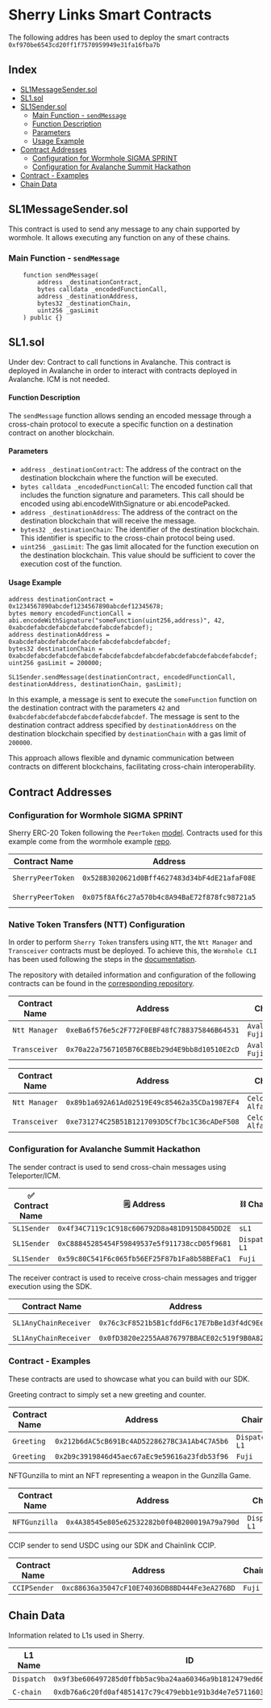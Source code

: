# Sherry Links Smart Contracts 

The following addres has been used to deploy the smart contracts `0xf970be6543cd20ff1f7570959949e31fa16fba7b`

## Index

- [SL1MessageSender.sol](#sl1messagesendersol)
- [SL1.sol](#sl1sol)
- [SL1Sender.sol](#sl1sendersol)
  - [Main Function - `sendMessage`](#main-function---sendmessage)
  - [Function Description](#function-description)
  - [Parameters](#parameters)
  - [Usage Example](#usage-example)
- [Contract Addresses](#contract-addresses)
  - [Configuration for Wormhole SIGMA SPRINT](#configuration-for-wormhole-sigma-sprint)
  - [Configuration for Avalanche Summit Hackathon](#configuration-for-avalanche-summit-hackathon)
- [Contract - Examples](#contract---examples)
- [Chain Data](#chain-data)

## SL1MessageSender.sol

This contract is used to send any message to any chain supported by wormhole. It allows executing any function on any of these chains.

### Main Function - `sendMessage`

```solidity
    function sendMessage(
        address _destinationContract,
        bytes calldata _encodedFunctionCall,
        address _destinationAddress,
        bytes32 _destinationChain,
        uint256 _gasLimit
    ) public {}
```

## SL1.sol

Under dev: Contract to call functions in Avalanche. This contract is deployed in Avalanche in order to interact with contracts deployed in Avalanche. ICM is not needed.



#### Function Description

The `sendMessage` function allows sending an encoded message through a cross-chain protocol to execute a specific function on a destination contract on another blockchain.

#### Parameters

- `address _destinationContract`: The address of the contract on the destination blockchain where the function will be executed.
- `bytes calldata _encodedFunctionCall`: The encoded function call that includes the function signature and parameters. This call should be encoded using abi.encodeWithSignature or abi.encodePacked.
- `address _destinationAddress`: The address of the contract on the destination blockchain that will receive the message.
- `bytes32 _destinationChain`: The identifier of the destination blockchain. This identifier is specific to the cross-chain protocol being used.
- `uint256 _gasLimit`: The gas limit allocated for the function execution on the destination blockchain. This value should be sufficient to cover the execution cost of the function.

#### Usage Example

```solidity
address destinationContract = 0x1234567890abcdef1234567890abcdef12345678;
bytes memory encodedFunctionCall = abi.encodeWithSignature("someFunction(uint256,address)", 42, 0xabcdefabcdefabcdefabcdefabcdefabcdef);
address destinationAddress = 0xabcdefabcdefabcdefabcdefabcdefabcdefabcdef;
bytes32 destinationChain = 0xabcdefabcdefabcdefabcdefabcdefabcdefabcdefabcdefabcdefabcdefabcdef;
uint256 gasLimit = 200000;

SL1Sender.sendMessage(destinationContract, encodedFunctionCall, destinationAddress, destinationChain, gasLimit);
```

In this example, a message is sent to execute the `someFunction` function on the destination contract with the parameters `42` and `0xabcdefabcdefabcdefabcdefabcdefabcdef`. The message is sent to the destination contract address specified by `destinationAddress` on the destination blockchain specified by `destinationChain` with a gas limit of `200000`.

This approach allows flexible and dynamic communication between contracts on different blockchains, facilitating cross-chain interoperability.

## Contract Addresses

### Configuration for Wormhole SIGMA SPRINT

Sherry ERC-20 Token following the `PeerToken` [model](https://github.com/wormhole-foundation/example-ntt-token/blob/main/README.md). Contracts used for this example come from the wormhole example [repo](https://github.com/wormhole-foundation/example-ntt-token/blob/main/README.md).

| Contract Name | Address                                      | Chain  |
|---------------|----------------------------------------------|--------|
| `SherryPeerToken`     | `0x528B3020621d0Bff4627483d34bF4dE21afaF08E`   | `Avalanche Fuji`    |
| `SherryPeerToken`     | `0x075f8Af6c27a570b4c8A94BaE72f878fc98721a5`   | `Celo Alfajores`    | 

### Native Token Transfers (NTT) Configuration

In order to perform `Sherry Token` transfers using `NTT`, the `Ntt Manager` and `Transceiver` contracts must be deployed. To achieve this, the `Wormhole CLI` has been used following the steps in the [documentation](https://wormhole.com/docs/build/contract-integrations/native-token-transfers/deployment-process/deploy-to-evm/#deploy-ntt).

The repository with detailed information and configuration of the following contracts can be found in the [corresponding repository](https://github.com/SherryLabs/sherry-ntt-config).

| Contract Name | Address | Chain | Chain ID |
|---------------|---------|-------|-------------|
| `Ntt Manager`|`0xeBa6f576e5c2F772F0EBF48fC788375846B64531`|`Avalanche Fuji`| 6 |
|`Transceiver`|`0x70a22a7567105B76CB8Eb29d4E9bb8d10510E2cD`|`Avalanche Fuji`| 6 |

| Contract Name | Address | Chain | Chain ID |
|---------------|---------|-------|-------------|
| `Ntt Manager`|`0x89b1a692A61Ad02519E49c85462a35CDa1987EF4`|`Celo Alfajores`| 14 |
|`Transceiver`|`0xe731274C25B51B1217093D5Cf7bc1C36cADeF508`|`Celo Alfajores`| 14 |

### Configuration for Avalanche Summit Hackathon

The sender contract is used to send cross-chain messages using Teleporter/ICM.

| ✅ Contract Name | :spiral_notepad: Address                                      | :chains: Chain  |
|---------------|----------------------------------------------|--------|
| `SL1Sender`     | `0x4f34C7119c1C918c606792D8a481D915D845DD2E`   | `sL1`    |
| `SL1Sender`     | `0xC88845285454F59849537e5f911738ccD05f9681`   | `Dispatch L1`    | 
| `SL1Sender`     | `0x59c80C541F6c065fb56EF25F87b1Fa8b58BEFaC1`   | `Fuji`    |

The receiver contract is used to receive cross-chain messages and trigger execution using the SDK.

| Contract Name | Address                                      | Chain  |
|---------------|----------------------------------------------|--------|
| `SL1AnyChainReceiver`     | `0x76c3cF8521b5B1cfddF6c17E7bBe1d3f4dC9Ee14`   | `Dispatch L1`    | 
| `SL1AnyChainReceiver`     | `0x0fD3820e2255AA876797BBACE02c519f9B0A824f`   | `Fuji`    |

### Contract - Examples

These contracts are used to showcase what you can build with our SDK.

Greeting contract to simply set a new greeting and counter.

| Contract Name | Address                                      | Chain  |
|---------------|----------------------------------------------|--------|
| `Greeting`     | `0x212b6dAC5cB691Bc4AD5228627BC3A1Ab4C7A5b6`   | `Dispatch L1`    |
| `Greeting`     | `0x2b9c3919846d45aec67aEc9e59616a23fdb53f96`   | `Fuji`    |

NFTGunzilla to mint an NFT representing a weapon in the Gunzilla Game.

| Contract Name | Address                                      | Chain  |
|---------------|----------------------------------------------|--------|
| `NFTGunzilla`     | `0x4A38545e805e62532282b0f04B200019A79a790d`   | `Dispatch L1`    |

CCIP sender to send USDC using our SDK and Chainlink CCIP.

| Contract Name | Address                                      | Chain  |
|---------------|----------------------------------------------|--------|
| `CCIPSender`     | `0xc88636a35047cF10E74036DB8BD444Fe3eA276BD`   | `Fuji`    |

## Chain Data

Information related to L1s used in Sherry.

| L1 Name | ID | Type |
|---------|----|------|
| `Dispatch` | `0x9f3be606497285d0ffbb5ac9ba24aa60346a9b1812479ed66cb329f394a4b1c7` | hex
| `C-chain` | `0xdb76a6c20fd0af4851417c79c479ebb1e91b3d4e7e57116036d203e3692a0856` | hex

